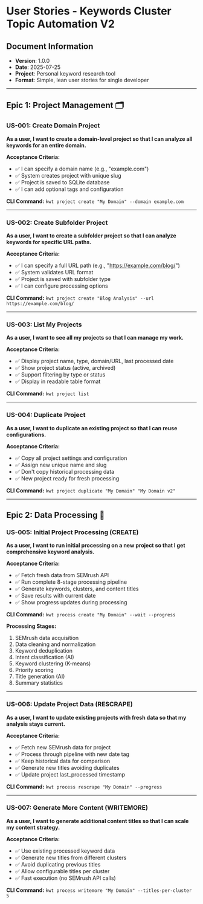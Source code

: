 # User Stories - Keywords Cluster Topic Automation V2

## Document Information
- **Version**: 1.0.0
- **Date**: 2025-07-25
- **Project**: Personal keyword research tool
- **Format**: Simple, lean user stories for single developer

---

## Epic 1: Project Management 🗂️

### US-001: Create Domain Project
**As a user, I want to create a domain-level project so that I can analyze all keywords for an entire domain.**

**Acceptance Criteria:**
- ✅ I can specify a domain name (e.g., "example.com")
- ✅ System creates project with unique slug
- ✅ Project is saved to SQLite database
- ✅ I can add optional tags and configuration

**CLI Command:** `kwt project create "My Domain" --domain example.com`

---

### US-002: Create Subfolder Project
**As a user, I want to create a subfolder project so that I can analyze keywords for specific URL paths.**

**Acceptance Criteria:**
- ✅ I can specify a full URL path (e.g., "https://example.com/blog/")
- ✅ System validates URL format
- ✅ Project is saved with subfolder type
- ✅ I can configure processing options

**CLI Command:** `kwt project create "Blog Analysis" --url https://example.com/blog/`

---

### US-003: List My Projects
**As a user, I want to see all my projects so that I can manage my work.**

**Acceptance Criteria:**
- ✅ Display project name, type, domain/URL, last processed date
- ✅ Show project status (active, archived)
- ✅ Support filtering by type or status
- ✅ Display in readable table format

**CLI Command:** `kwt project list`

---

### US-004: Duplicate Project
**As a user, I want to duplicate an existing project so that I can reuse configurations.**

**Acceptance Criteria:**
- ✅ Copy all project settings and configuration
- ✅ Assign new unique name and slug
- ✅ Don't copy historical processing data
- ✅ New project ready for fresh processing

**CLI Command:** `kwt project duplicate "My Domain" "My Domain v2"`

---

## Epic 2: Data Processing 🔄

### US-005: Initial Project Processing (CREATE)
**As a user, I want to run initial processing on a new project so that I get comprehensive keyword analysis.**

**Acceptance Criteria:**
- ✅ Fetch fresh data from SEMrush API
- ✅ Run complete 8-stage processing pipeline
- ✅ Generate keywords, clusters, and content titles
- ✅ Save results with current date
- ✅ Show progress updates during processing

**CLI Command:** `kwt process create "My Domain" --wait --progress`

**Processing Stages:**
1. SEMrush data acquisition
2. Data cleaning and normalization
3. Keyword deduplication
4. Intent classification (AI)
5. Keyword clustering (K-means)
6. Priority scoring
7. Title generation (AI)
8. Summary statistics

---

### US-006: Update Project Data (RESCRAPE)
**As a user, I want to update existing projects with fresh data so that my analysis stays current.**

**Acceptance Criteria:**
- ✅ Fetch new SEMrush data for project
- ✅ Process through pipeline with new date tag
- ✅ Keep historical data for comparison
- ✅ Generate new titles avoiding duplicates
- ✅ Update project last_processed timestamp

**CLI Command:** `kwt process rescrape "My Domain" --progress`

---

### US-007: Generate More Content (WRITEMORE)
**As a user, I want to generate additional content titles so that I can scale my content strategy.**

**Acceptance Criteria:**
- ✅ Use existing processed keyword data
- ✅ Generate new titles from different clusters
- ✅ Avoid duplicating previous titles
- ✅ Allow configurable titles per cluster
- ✅ Fast execution (no SEMrush API calls)

**CLI Command:** `kwt process writemore "My Domain" --titles-per-cluster 5`
